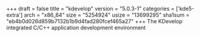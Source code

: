 +++
draft = false
title = "kdevelop"
version = "5.0.3-1"
categories = ['kde5-extra']
arch = "x86_64"
size = "5254924"
usize = "13699295"
sha1sum = "eb4b0d026d859b7132b1b9d4fad280fcef465a27"
+++
The KDevelop integrated C/C++ application development environment